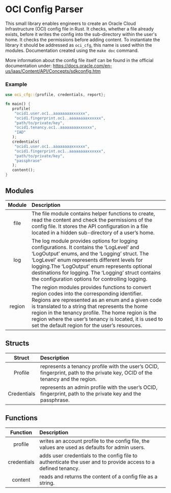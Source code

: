 # OCI Config Parser

This small library enables engineers to create an Oracle Cloud Infrastructure (OCI) config file in Rust. It checks, whether a file already exists, before it writes the config into the sub-directory within the user's home. It checks the permissions before adding content. To instantiate the library it should be addressed as `oci_cfg`, this name is used within the modules. Documentation created using the `make doc` command. 

More information about the config file itself can be found in the official documentation under: <https://docs.oracle.com/en-us/iaas/Content/API/Concepts/sdkconfig.htm>

### Example

```rust
use oci_cfg::{profile, credentials, report};

fn main() {
   profile(
    "ocid1.user.oc1..aaaaaaaaxxxxxx",
    "ocid1.fingerprint.oc1..aaaaaaaaxxxxxx",
    "path/to/private/key",
    "ocid1.tenancy.oc1..aaaaaaaaxxxxxx",
    "IAD"
   );
   credentials(
    "ocid1.user.oc1..aaaaaaaaxxxxxx",
    "ocid1.fingerprint.oc1..aaaaaaaaxxxxxx",
    "path/to/private/key",
    "passphrase"
   );
   content();
}
```
## Modules

| Module       | Description |
| :----------: | :-------    |
| file         | 	The file module contains helper functions to create, read the content and check the permissions of the config file. It stores the API configuration in a file located in a hidden sub-directory of a user’s home. |
| log          | 	The log module provides options for logging configurations. It contains the ‘LogLevel’ and ‘LogOutput’ enums, and the ‘Logging’ struct. The ‘LogLevel’ enum represents different levels for logging.The ‘LogOutput’ enum represents optional destinations for logging. The ‘Logging’ struct contains the configuration options for controlling logging. |
| region       | 		The region modules provides functions to convert region codes into the corresponding identifier. Regions are represented as an enum and a given code is translated to a string that represents the home region in the tenancy profile. The home region is the region where the user’s tenancy is located, it is used to set the default region for the user’s resources. |

## Structs

| Struct       | Description |
| :----------: | :-------    |
| Profile      | 	represents a tenancy profile with the user’s OCID, fingerprint, path to the private key, OCID of the tenancy and the region. |
| Credentials  | 	represents an admin profile with the user’s OCID, fingerprint, path to the private key and the passphrase. |

## Functions

| Function     | Description |
| :----------: | :-------    |
| profile      | 	writes an account profile to the config file, the values are used as defaults for admin users. |
| credentials  | 	adds user credentials to the config file to authenticate the user and to provide access to a defined tenancy. |
| content      | 		reads and returns the content of a config file as a string. |
